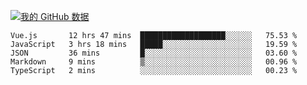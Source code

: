 [![我的 GitHub 数据](https://github-readme-stats.vercel.app/api?username=unbrain&?theme=dark)]()

<!--START_SECTION:waka-->
```text
Vue.js       12 hrs 47 mins  ███████████████████░░░░░░   75.53 % 
JavaScript   3 hrs 18 mins   █████░░░░░░░░░░░░░░░░░░░░   19.59 % 
JSON         36 mins         █░░░░░░░░░░░░░░░░░░░░░░░░   03.60 % 
Markdown     9 mins          ▒░░░░░░░░░░░░░░░░░░░░░░░░   00.96 % 
TypeScript   2 mins          ░░░░░░░░░░░░░░░░░░░░░░░░░   00.23 % 
```
<!--END_SECTION:waka-->

